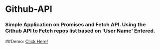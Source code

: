 # Github-API


### Simple Application on Promises and Fetch API. Using the Github API to Fetch repos list based on 'User Name' Entered.


##Demo:
[Click Here!](https://github-repoz.netlify.app/)
